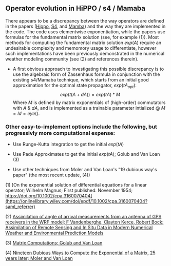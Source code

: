 ## Operator evolution in HiPPO / s4 / Mamaba

There appears to be a discrepancy between the way operators are defined in the papers ([Hippo](https://arxiv.org/abs/2206.12037), [S4](https://arxiv.org/abs/2111.00396), and [Mamba](https://arxiv.org/pdf/2312.00752.pdf)) and the way they are implemented in the code.  The code uses elementwise exponentiation, while the papers use formulas for the fundamental matrix solution (see, for example (1)).  Most methods for computing the fundamental matrix solution $exp(A)$ require an undesirable complexity and memomory usage to differentiate, however such implementations have been previously demonstrated in the numerical weather modeling community (see (2) and references therein).

- A first obvious approach to investigating this possible discrepancy is to use the algebraic form of Zassenhaus formula in conjunction with the existing s4/Mamaba technique, which starts from an initial good approximation for the optimal state propagator, $exp(tA_{opt})$:
$$exp(t(A + dA)) = exp(tA) * M $$
Where $M$ is defined by matrix exponentials of (high-order) commutators with $A$ & $dA$, and is implemented as a trainable parameter intialized @ $M = Id = eye()$. 

### Other easy-to-implement options include the following, but progressivly more computational expense:

- Use Runge-Kutta integration to get the initial $exp(tA)$

- Use Pade Approximates to get the initial $exp(tA)$; Golub and Van Loan (3)

- Use other techniques from Moler and Van Loan's "19 dubious way's paper" (the most recent update, (4))


(1) [On the exponential solution of differential equations for a linear operator; Wilhelm Magnus;
First published: November 1954; https://doi.org/10.1002/cpa.3160070404](https://onlinelibrary.wiley.com/doi/epdf/10.1002/cpa.3160070404?saml_referrer)

(2) [Assimilation of angle of arrival measurements from an antenna of GPS receivers in the WRF model; F Vandenberghe, Clayton Kerce, Robert Bock; Assimilation of Remote Sensing and In Situ Data in Modern Numerical Weather and Environmental Prediction Models]( https://www.researchgate.net/profile/Francois-Vandenberghe/publication/252405077_Assimilation_of_angle_of_arrival_measurements_from_an_antenna_of_GPS_receivers_in_the_WRF_model_-_art_no_66850A/links/54ffad7e0cf2741b69f943d6/Assimilation-of-angle-of-arrival-measurements-from-an-antenna-of-GPS-receivers-in-the-WRF-model-art-no-66850A.pdf)

(3) [Matrix Computations; Golub and Van Loan](https://epubs.siam.org/doi/book/10.1137/1.9781421407944)

(4) [Nineteen Dubious Ways to Compute the Exponential of a Matrix, 25 years later; Moler and Van Loan](https://epubs.siam.org/doi/10.1137/S00361445024180)
